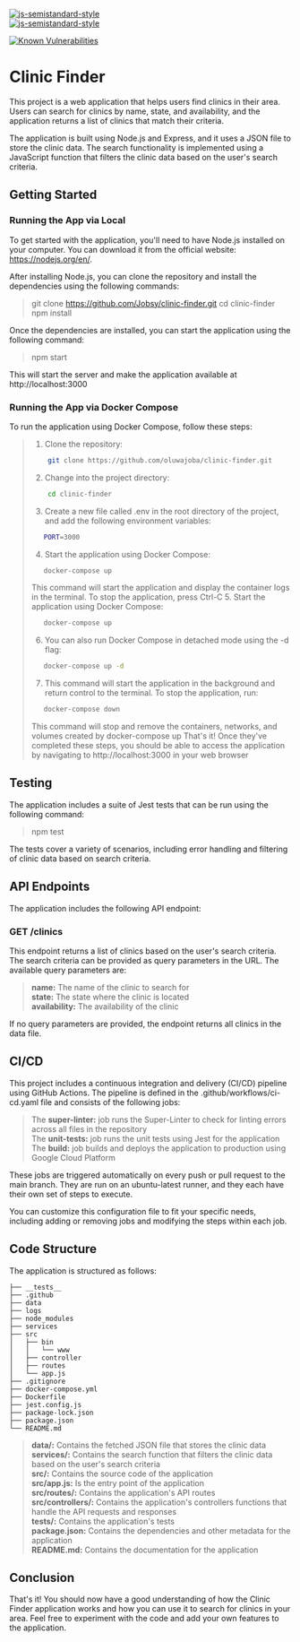 [![js-semistandard-style](https://raw.githubusercontent.com/standard/semistandard/master/badge.svg)](https://github.com/standard/semistandard)  
[![js-semistandard-style](https://img.shields.io/badge/code%20style-semistandard-brightgreen.svg)](https://github.com/standard/semistandard) 

[![Known Vulnerabilities](https://snyk.io/test/github/jobsy/clinic-finder/badge.svg)](https://snyk.io/test/github/jobsy/clinic-finder)

# Clinic Finder
This project is a web application that helps users find clinics in their area. Users can search for clinics by name, state, and availability, and the application returns a list of clinics that match their criteria.

The application is built using Node.js and Express, and it uses a JSON file to store the clinic data. The search functionality is implemented using a JavaScript function that filters the clinic data based on the user's search criteria.


## Getting Started
### Running the App via Local
To get started with the application, you'll need to have Node.js installed on your computer. You can download it from the official website: https://nodejs.org/en/.

After installing Node.js, you can clone the repository and install the dependencies using the following commands:
>
> git clone https://github.com/Jobsy/clinic-finder.git
> cd clinic-finder
> npm install
>

Once the dependencies are installed, you can start the application using the following command:
>
> npm start
>

This will start the server and make the application available at http://localhost:3000  

### Running the App via Docker Compose
To run the application using Docker Compose, follow these steps:
> 1. Clone the repository:
>   ```bash
>       git clone https://github.com/oluwajoba/clinic-finder.git
>   ```
> 2. Change into the project directory:
>   ```bash
>       cd clinic-finder
>   ```
> 3. Create a new file called .env in the root directory of the project, and add the following environment variables:
>   ```bash
>      PORT=3000
>   ```
> 4. Start the application using Docker Compose:
>   ```bash
>      docker-compose up
>   ```
>   This command will start the application and display the container logs in the terminal. To stop the application, press Ctrl-C
> 5. Start the application using Docker Compose:
>   ```bash
>      docker-compose up
>   ```
> 6. You can also run Docker Compose in detached mode using the -d flag:
>   ```bash
>      docker-compose up -d
>   ```
> 7. This command will start the application in the background and return control to the terminal. To stop the application, run:
>   ```bash
>      docker-compose down
>   ```
>   This command will stop and remove the containers, networks, and volumes created by docker-compose up
That's it! Once they've completed these steps, you should be able to access the application by navigating to http://localhost:3000 in your web browser

## Testing
The application includes a suite of Jest tests that can be run using the following command:
>
> npm test
> 

The tests cover a variety of scenarios, including error handling and filtering of clinic data based on search criteria.


## API Endpoints
The application includes the following API endpoint:

### GET /clinics
This endpoint returns a list of clinics based on the user's search criteria. The search criteria can be provided as query parameters in the URL. The available query parameters are:
>
> **name:** The name of the clinic to search for  
> **state:** The state where the clinic is located  
> **availability:** The availability of the clinic  
>
If no query parameters are provided, the endpoint returns all clinics in the data file.

## CI/CD
This project includes a continuous integration and delivery (CI/CD) pipeline using GitHub Actions. The pipeline is defined in the .github/workflows/ci-cd.yaml file and consists of the following jobs:
>
> The **super-linter:** job runs the Super-Linter to check for linting errors across all files in the repository  
> The **unit-tests:** job runs the unit tests using Jest for the application  
> The **build:** job builds and deploys the application to production using Google Cloud Platform  
>
These jobs are triggered automatically on every push or pull request to the main branch. They are run on an ubuntu-latest runner, and they each have their own set of steps to execute.

You can customize this configuration file to fit your specific needs, including adding or removing jobs and modifying the steps within each job.

## Code Structure
The application is structured as follows:
```
├── __tests__ 
├── .github
├── data
├── logs
├── node_modules
├── services  
├── src  
│   ├── bin  
│   │   └── www  
│   ├── controller  
│   ├── routes  
│   └── app.js 
├── .gitignore 
├── docker-compose.yml  
├── Dockerfile 
├── jest.config.js  
├── package-lock.json
├── package.json  
└── README.md
```
>
> **data/:** Contains the fetched JSON file that stores the clinic data  
> **services/:** Contains the search function that filters the clinic data based on the user's search criteria  
> **src/:** Contains the source code of the application  
> **src/app.js:** Is the entry point of the application  
> **src/routes/:** Contains the application's API routes  
> **src/controllers/:** Contains the application's controllers functions that handle the API requests and responses  
> **tests/:** Contains the application's tests  
> **package.json:** Contains the dependencies and other metadata for the application  
> **README.md:** Contains the documentation for the application  
>
>
>


## Conclusion
That's it! You should now have a good understanding of how the Clinic Finder application works and how you can use it to search for clinics in your area. Feel free to experiment with the code and add your own features to the application.
